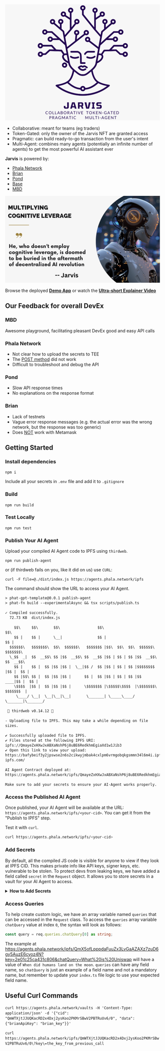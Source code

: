 ![Jarvis pragmatic multi-agent](./public/Jarvis.png)

- Collaborative: meant for teams (eg traders)
- Token-Gated: only the owner of the Jarvis NFT are granted access
- Pragmatic: can build ready-to-go transaction from the user's intent
- Multi-Agent: combines many agents (potentially an infinite number of agents) to get the most powerful AI assistant ever

__Jarvis__ is powered by:
- [Phala Network](https://phala.network)
- [Brian](https://www.brianknows.org)
- [Pond](https://cryptopond.xyz)
- [Base](https://www.base.org)
- [MBD](https://www.mbd.xyz)

![Jarvis pragmatic multi-agent](./public/Jarvis-quote.png)

Browse the deployed [__Demo App__](https://jarvis-orpin-one.vercel.app) or watch the [__Ultra-short Explainer Video__](https://www.youtube.com/watch?v=2keF5hi94xU)

## Our Feedback for overall DevEx
### MBD
Awesome playground, facilitating pleasant DevEx good and easy API calls

### Phala Network
- Not clear how to upload the secrets to TEE
- The [POST method](https://github.com/fabriziogianni7/Jarvis/blob/d9ea315ca960a15d90ceaf99dca00043381ae0bf/src/index.ts#L50) did not work
- Difficult to troubleshoot and debug the API

### Pond
- Slow API response times
- No explanations on the response format

### Brian
- Lack of testnets
- Vague error response messages (e.g. the actual error was the wrong network, but the response was too generic)
- Does [NOT](https://github.com/fabriziogianni7/Jarvis/blob/d9ea315ca960a15d90ceaf99dca00043381ae0bf/frontend/src/app/hooks/useBrian.ts#L54) work with Metamask

## Getting Started
### Install dependencies
```shell
npm i
```

Include all your secrets in `.env` file and add it to `.gitignore`

### Build
```shell
npm run build
```

### Test Locally
```shell
npm run test
```

### Publish Your AI Agent
Upload your compiled AI Agent code to IPFS using `thirdweb`.
```shell
npm run publish-agent
```
or (if thirdweb fails on you, like it did on us) use `CURL`:
```shell
curl -F file=@./dist/index.js https://agents.phala.network/ipfs
```

The command should show the URL to access your AI Agent.
```shell
> phat-gpt-template@0.0.1 publish-agent
> phat-fn build --experimentalAsync && tsx scripts/publish.ts

✓ Compiled successfully.
  72.73 KB  dist/index.js

    $$\     $$\       $$\                 $$\                         $$\       
    $$ |    $$ |      \__|                $$ |                        $$ |      
  $$$$$$\   $$$$$$$\  $$\  $$$$$$\   $$$$$$$ |$$\  $$\  $$\  $$$$$$\  $$$$$$$\  
  \_$$  _|  $$  __$$\ $$ |$$  __$$\ $$  __$$ |$$ | $$ | $$ |$$  __$$\ $$  __$$\ 
    $$ |    $$ |  $$ |$$ |$$ |  \__|$$ /  $$ |$$ | $$ | $$ |$$$$$$$$ |$$ |  $$ |
    $$ |$$\ $$ |  $$ |$$ |$$ |      $$ |  $$ |$$ | $$ | $$ |$$   ____|$$ |  $$ |
    \$$$$  |$$ |  $$ |$$ |$$ |      \$$$$$$$ |\$$$$$\$$$$  |\$$$$$$$\ $$$$$$$  |
     \____/ \__|  \__|\__|\__|       \_______| \_____\____/  \_______|\_______/ 

 💎 thirdweb v0.14.12 💎

- Uploading file to IPFS. This may take a while depending on file sizes.

✔ Successfully uploaded file to IPFS.
✔ Files stored at the following IPFS URI: ipfs://QmayeZxHXwJxABXaNshP6j8uBE6RedkhmEgiaXd1w1Jib3
✔ Open this link to view your upload: https://bafybeif3y2jpswse2n6s2cikwyjmbak4cxlpm6vrmgobqkgsmmn34l6m4i.ipfs.cf-ipfs.com/

AI Agent Contract deployed at: https://agents.phala.network/ipfs/QmayeZxHXwJxABXaNshP6j8uBE6RedkhmEgiaXd1w1Jib3

Make sure to add your secrets to ensure your AI-Agent works properly.
```

### Access the Published AI Agent

Once published, your AI Agent will be available at the URL: `https://agents.phala.network/ipfs/<your-cid>`. You can get it from the "Publish to IPFS" step.

Test it with `curl`.

```bash
curl https://agents.phala.network/ipfs/<your-cid>
```

### Add Secrets

By default, all the compiled JS code is visible for anyone to view if they look at IPFS CID. This makes private info like API keys, signer keys, etc. vulnerable to be stolen. To protect devs from leaking keys, we have added a field called `secret` in the `Request` object. It allows you to store secrets in a vault for your AI Agent to access.

<details>
<summary><b>How to Add Secrets</b></summary>

The steps to add a `secret` is simple. We will add the [Brian](https://www.brianknows.org/app/) API Key in this example by creating a secret JSON object with the `brianApiKey`:

```json
{"brianApiKey": "<BRIAN_API_KEY>"}
```

Then in your frame code, you will be able to access the secret key via `req.secret` object:

```js
async function POST(req: Request): Promise<Response> {
    const apiKey = req.secret?.apiKey
}
```

> **Note**: Before continuing, make sure to publish your compiled AI Agent JS code, so you can add secrets to the CID.

**Open terminal**
Use `curl` to `POST` your secrets to `https://agents.phala.network/vaults`. Replace `IPFS_CID` with the CID to the compile JS code in IPFS, and replace `<BRIAN_API_KEY>` with your Brian API key. Note that you can name the secret field name something other than `brianApiKey`, but you will need to access the key in your `index.ts` file with the syntax `req.secret?.<your-secret-field-name> as string`

The command will look like this:
```shell
curl https://agents.phala.network/vaults -H 'Content-Type: application/json' -d '{"cid": "IPFS_CID", "data": {"brianApiKey": "<BRIAN_API_KEY>"}}'
# Output:
# {"token":"e85ae53d2ba4ca8d","key":"e781ef31210e0362","succeed":true}
```

The API returns a `token` and a `key`. The `key` is the id of your secret. It can be used to specify which secret you are going to pass to your frame. The `token` can be used by the developer to access the raw secret. You should never leak the `token`.

To verify the secret, run the following command where `key` and `token` are replaced with the values from adding your `secret` to the vault.
```shell
curl https://agents.phala.network/vaults/<key>/<token>
```

Expected output:
```shell
{"data":{"brianApiKey":"<BRIAN_API_KEY>"},"succeed":true}
```

If you are using secrets, make sure that your URL is set in the following syntax where `cid` is the IPFS CID of your compiled JS file and `key` is the `key` from adding secrets to your vault.
```text
https://agents.phala.network/ipfs/<cid>?key=<key>
```

Example:
https://agents.phala.network/ipfs/QmX5ofLpppdaFuuZx3LvGaAZAXz7zuD6gy5AuzE6cyoz4N?key=2e01c25ca431c806&chatQuery=What%20is%20Uniswap

</details>

### Access Queries
To help create custom logic, we have an array variable named `queries` that can be accessed in the `Request` class. To access the `queries` array variable `chatQuery` value at index `0`, the syntax will look as follows:
```typescript
const query = req.queries.chatQuery[0] as string;
```
The example at https://agents.phala.network/ipfs/QmX5ofLpppdaFuuZx3LvGaAZAXz7zuD6gy5AuzE6cyoz4N?key=2e01c25ca431c806&chatQuery=What%20is%20Uniswap will have a value of `When did humans land on the moon`. `queries` can have any field name, so `chatQuery` is just an example of a field name and not a mandatory name, but remember to update your `index.ts` file logic to use your expected field name.

## Useful Curl Commands
`curl https://agents.phala.network/vaults -H 'Content-Type: application/json' -d '{"cid": "QmWTXjtJJUQKacRD2x4Dxj2ysKoo2PKMrSBwV2PBTRuUv6/0", "data": {"brianApiKey": "brian_key"}}'`

`curl https://agents.phala.network/ipfs/QmWTXjtJJUQKacRD2x4Dxj2ysKoo2PKMrSBwV2PBTRuUv6/0\?key\=the_key_from_previous_call`